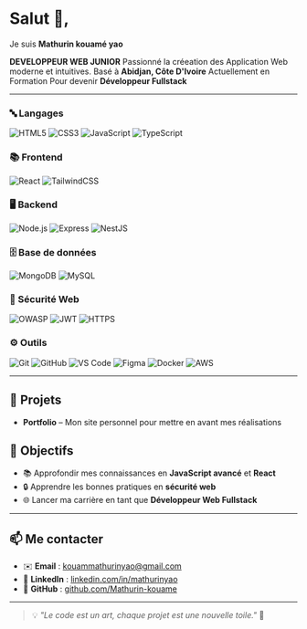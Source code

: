 # Salut 👋,
Je suis **Mathurin kouamé yao**

**DEVELOPPEUR WEB JUNIOR** 
Passionné la créeation des Application Web moderne et intuitives.
Basé à **Abidjan, Côte D'Ivoire**
Actuellement en Formation Pour devenir **Développeur Fullstack**

---

### 🔤 Langages  
![HTML5](https://img.shields.io/badge/HTML5-E34F26?style=for-the-badge&logo=html5&logoColor=white)
![CSS3](https://img.shields.io/badge/CSS3-1572B6?style=for-the-badge&logo=css3&logoColor=white)
![JavaScript](https://img.shields.io/badge/JavaScript-F7DF1E?style=for-the-badge&logo=javascript&logoColor=black)
![TypeScript](https://img.shields.io/badge/TypeScript-3178C6?style=for-the-badge&logo=typescript&logoColor=white)

### 📚 Frontend 
![React](https://img.shields.io/badge/React-20232A?style=for-the-badge&logo=react&logoColor=61DAFB)
![TailwindCSS](https://img.shields.io/badge/Tailwind_CSS-38B2AC?style=for-the-badge&logo=tailwind-css&logoColor=white)

### 🖥️ Backend  
![Node.js](https://img.shields.io/badge/Node.js-339933?style=for-the-badge&logo=node.js&logoColor=white)
![Express](https://img.shields.io/badge/Express-000000?style=for-the-badge&logo=express&logoColor=white)
![NestJS](https://img.shields.io/badge/NestJS-E0234E?style=for-the-badge&logo=nestjs&logoColor=white)

### 🗄️ Base de données  
![MongoDB](https://img.shields.io/badge/MongoDB-47A248?style=for-the-badge&logo=mongodb&logoColor=white)
![MySQL](https://img.shields.io/badge/MySQL-4479A1?style=for-the-badge&logo=mysql&logoColor=white)

### 🔐 Sécurité Web  
![OWASP](https://img.shields.io/badge/OWASP-000000?style=for-the-badge&logo=owasp&logoColor=white)
![JWT](https://img.shields.io/badge/JSON_Web_Tokens-000000?style=for-the-badge&logo=jsonwebtokens&logoColor=white)
![HTTPS](https://img.shields.io/badge/HTTPS-005A9C?style=for-the-badge&logo=letsencrypt&logoColor=white)

### ⚙️ Outils  
![Git](https://img.shields.io/badge/Git-F05032?style=for-the-badge&logo=git&logoColor=white)
![GitHub](https://img.shields.io/badge/GitHub-181717?style=for-the-badge&logo=github&logoColor=white)
![VS Code](https://img.shields.io/badge/VS_Code-0078D4?style=for-the-badge&logo=visual-studio-code&logoColor=white)
![Figma](https://img.shields.io/badge/Figma-F24E1E?style=for-the-badge&logo=figma&logoColor=white)
![Docker](https://img.shields.io/badge/Docker-2496ED?style=for-the-badge&logo=docker&logoColor=white)
![AWS](https://img.shields.io/badge/AWS-232F3E?style=for-the-badge&logo=amazon-aws&logoColor=white)

---

## 📌 Projets
- **Portfolio** – Mon site personnel pour mettre en avant mes réalisations

## 🎯 Objectifs

- 📚 Approfondir mes connaissances en **JavaScript avancé** et **React**
- 🔒 Apprendre les bonnes pratiques en **sécurité web**
- 🌐 Lancer ma carrière en tant que **Développeur Web Fullstack**
  
---
 
## 📫 Me contacter

- ✉️ **Email** : kouammathurinyao@gmail.com  
- 💼 **LinkedIn** : [linkedin.com/in/mathurinyao](https://www.linkedin.com/in/kouame-mathurin-yao/)  
- 🐙 **GitHub** : [github.com/Mathurin-kouame](https://github.com/Mathurin-kouame)  

---

> 💡 *"Le code est un art, chaque projet est une nouvelle toile."* 🎨

